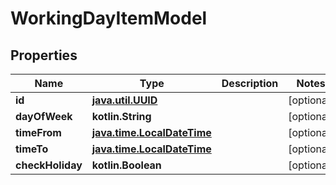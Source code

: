 
# WorkingDayItemModel

## Properties
Name | Type | Description | Notes
------------ | ------------- | ------------- | -------------
**id** | [**java.util.UUID**](java.util.UUID.md) |  |  [optional]
**dayOfWeek** | **kotlin.String** |  |  [optional]
**timeFrom** | [**java.time.LocalDateTime**](java.time.OffsetDateTime.md) |  |  [optional]
**timeTo** | [**java.time.LocalDateTime**](java.time.OffsetDateTime.md) |  |  [optional]
**checkHoliday** | **kotlin.Boolean** |  |  [optional]



